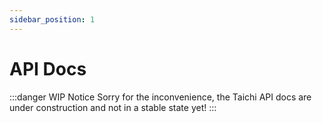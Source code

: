 ```yaml
---
sidebar_position: 1
---
```


# API Docs

:::danger WIP Notice
Sorry for the inconvenience, the Taichi API docs are under construction and not in
a stable state yet!
:::
